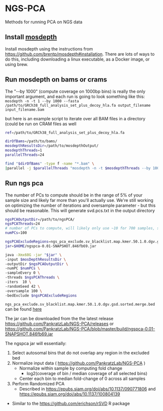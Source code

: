 # NGS-PCA
Methods for running PCA on NGS data


## Install [mosdepth](https://github.com/brentp/mosdepth)

Install mosdepth using the instructions from https://github.com/brentp/mosdepth#installation.
There are lots of ways to do this, including downloading a linux executable, as a Docker image, or using brew.

## Run mosdepth on bams or crams
The "--by 1000" (compute coverage on 1000bp bins) is really the only important argument, and each run is going to look something like this:
`mosdepth -n -t 1 --by 1000 --fasta /path/to/GRCh38_full_analysis_set_plus_decoy_hla.fa output_filename input_filename.bam`

but here is an example script to iterate over all BAM files in a directory (could be run on CRAM files as well

```bash
ref=/path/to/GRCh38_full_analysis_set_plus_decoy_hla.fa

dirOfBams=/path/to/bams/
mosdepthResultsDir=/path/to/mosdepthOutput/
mosdepthThreads=1
parallelThreads=24

find "$dirOfBams" -type f -name "*.bam" \
|parallel -j $parallelThreads "mosdepth -n -t $mosdepthThreads --by 1000 --fasta $ref $mosdepthResultsDir{/.}.by1000 {}"
```

## Run ngs pca

The number of PCs to compute should be in the range of 5% of your sample size and likely far more than you'll actually use.
We're still working on optimizing the number of iterations and oversample parameter - but this should be reasonable.
This will generate svd.pcs.txt in the output directory


```bash
ngsPCAOutputDir=/path/to/ngsPCA/
ngsPCAThreads=24
# number of PCs to compute, will likely only use ~10 for 700 samples, so computing 100 should be plenty to play with
numPCs=100

ngsPCAExcludeRegions=ngs_pca_exclude.sv_blacklist.map.kmer.50.1.0.dgv.gsd.sorted.merge.bed
jar=$HOME/ngspca-0.01-SNAPSHOT.846fb69.jar

java -Xmx60G -jar "$jar" \
-input $mosDepthResultsDir \
-outputDir $ngsPCAOutputDir \
-numPC $numPCs \
-sampleEvery 0 \
-threads $ngsPCAThreads \
-iters 	10 \
-randomSeed 42 \
-oversample 100 \
-bedExclude $ngsPCAExcludeRegions

```
`ngs_pca_exclude.sv_blacklist.map.kmer.50.1.0.dgv.gsd.sorted.merge.bed` can be found [here](https://github.com/PankratzLab/NGS-PCA/blob/master/resources/GRCh38/ngs_pca_exclude.sv_blacklist.map.kmer.50.1.0.dgv.gsd.sorted.merge.bed.gz)

The jar can be downloaded from the the latest release https://github.com/PankratzLab/NGS-PCA/releases or https://github.com/PankratzLab/NGS-PCA/blob/master/build/ngspca-0.01-SNAPSHOT.846fb69.jar

The ngspca jar will essentially:

1. Select autosomal bins that do not overlap any region in the excluded bed
2. Normalize input data ( https://github.com/PankratzLab/NGS-PCA )
	 - Normalize within sample by computing fold change 
		 - log2(coverage of bin / median coverage of all selected bins)
	- Center each bin to median fold-change of 0 across all samples 
3. Perform Randomized PCA
	- Described in https://epubs.siam.org/doi/abs/10.1137/090771806 and https://epubs.siam.org/doi/abs/10.1137/100804139
  - Similar to the https://github.com/erichson/rSVD R package

